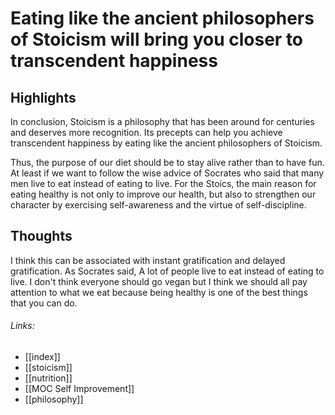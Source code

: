 # Eating like the ancient philosophers of Stoicism will bring you closer to transcendent happiness

## Highlights
 In conclusion, Stoicism is a philosophy that has been around for centuries and deserves more recognition.  Its precepts can help you achieve transcendent happiness by eating like the ancient philosophers of Stoicism.

 Thus, the purpose of our diet should be to stay alive rather than to have fun.  At least if we want to follow the wise advice of Socrates who said that many men live to eat instead of eating to live.  For the Stoics, the main reason for eating healthy is not only to improve our health, but also to strengthen our character by exercising self-awareness and the virtue of self-discipline.

## Thoughts 
I think this can be associated with instant gratification and delayed gratification. As Socrates said, A lot of people live to eat instead of eating to live. I don't think everyone should go vegan but I think we should all pay attention to what we eat because being healthy is one of the best things that you can do.

###### Links:
- [[index]]
- [[stoicism]]
- [[nutrition]]
- [[MOC Self Improvement]]
- [[philosophy]]
